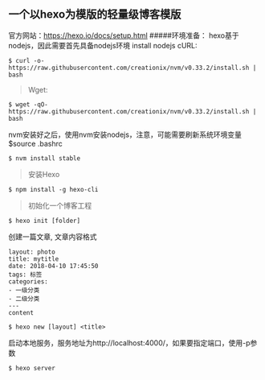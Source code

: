 一个以hexo为模版的轻量级博客模版
-----------------------
官方网站：https://hexo.io/docs/setup.html
#####环境准备：
hexo基于nodejs，因此需要首先具备nodejs环境
install nodejs
cURL:
```
$ curl -o- https://raw.githubusercontent.com/creationix/nvm/v0.33.2/install.sh | bash
```
> Wget:
```
$ wget -qO- https://raw.githubusercontent.com/creationix/nvm/v0.33.2/install.sh | bash
```
nvm安装好之后，使用nvm安装nodejs，注意，可能需要刷新系统环境变量$source .bashrc
```
$ nvm install stable
```
>安装Hexo
```
$ npm install -g hexo-cli
```
>初始化一个博客工程
```
$ hexo init [folder]
```
创建一篇文章,
文章内容格式
```
layout: photo
title: mytitle
date: 2018-04-10 17:45:50
tags: 标签
categories:
- 一级分类
- 二级分类
---
content
```
```
$ hexo new [layout] <title>
```
启动本地服务，服务地址为http://localhost:4000/，如果要指定端口，使用-p参数
```
$ hexo server
```
